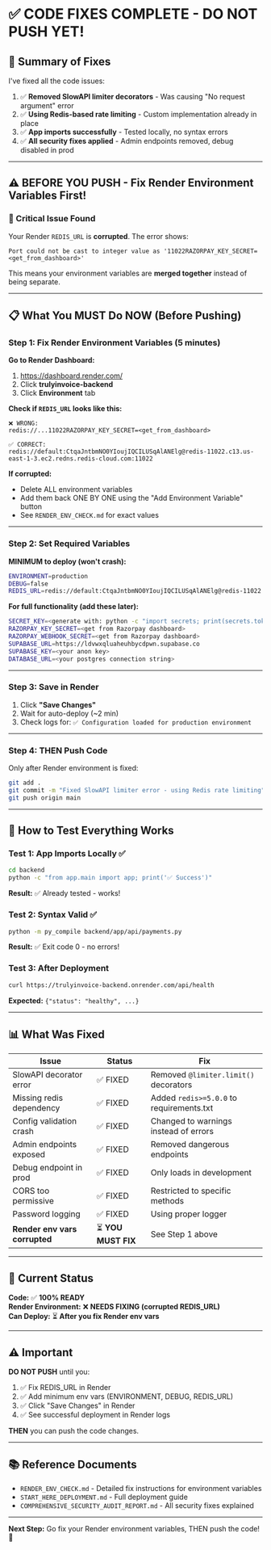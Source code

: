 # ✅ CODE FIXES COMPLETE - DO NOT PUSH YET!

## 🎯 Summary of Fixes

I've fixed all the code issues:

1. ✅ **Removed SlowAPI limiter decorators** - Was causing "No request argument" error
2. ✅ **Using Redis-based rate limiting** - Custom implementation already in place
3. ✅ **App imports successfully** - Tested locally, no syntax errors
4. ✅ **All security fixes applied** - Admin endpoints removed, debug disabled in prod

---

## ⚠️ BEFORE YOU PUSH - Fix Render Environment Variables First!

### 🚨 Critical Issue Found

Your Render `REDIS_URL` is **corrupted**. The error shows:

```
Port could not be cast to integer value as '11022RAZORPAY_KEY_SECRET=<get_from_dashboard>'
```

This means your environment variables are **merged together** instead of being separate.

---

## 📋 What You MUST Do NOW (Before Pushing)

### Step 1: Fix Render Environment Variables (5 minutes)

**Go to Render Dashboard:**
1. https://dashboard.render.com/
2. Click **trulyinvoice-backend**
3. Click **Environment** tab

**Check if `REDIS_URL` looks like this:**
```
❌ WRONG:
redis://...11022RAZORPAY_KEY_SECRET=<get_from_dashboard>

✅ CORRECT:
redis://default:CtqaJntbmNO0YIoujIQCILUSqAlANElg@redis-11022.c13.us-east-1-3.ec2.redns.redis-cloud.com:11022
```

**If corrupted:**
- Delete ALL environment variables
- Add them back ONE BY ONE using the "Add Environment Variable" button
- See `RENDER_ENV_CHECK.md` for exact values

---

### Step 2: Set Required Variables

**MINIMUM to deploy (won't crash):**
```bash
ENVIRONMENT=production
DEBUG=false
REDIS_URL=redis://default:CtqaJntbmNO0YIoujIQCILUSqAlANElg@redis-11022.c13.us-east-1-3.ec2.redns.redis-cloud.com:11022
```

**For full functionality (add these later):**
```bash
SECRET_KEY=<generate with: python -c "import secrets; print(secrets.token_urlsafe(32))">
RAZORPAY_KEY_SECRET=<get from Razorpay dashboard>
RAZORPAY_WEBHOOK_SECRET=<get from Razorpay dashboard>
SUPABASE_URL=https://ldvwxqluaheuhbycdpwn.supabase.co
SUPABASE_KEY=<your anon key>
DATABASE_URL=<your postgres connection string>
```

---

### Step 3: Save in Render

1. Click **"Save Changes"**
2. Wait for auto-deploy (~2 min)
3. Check logs for: `✅ Configuration loaded for production environment`

---

### Step 4: THEN Push Code

Only after Render environment is fixed:

```bash
git add .
git commit -m "Fixed SlowAPI limiter error - using Redis rate limiting"
git push origin main
```

---

## 🧪 How to Test Everything Works

### Test 1: App Imports Locally ✅
```bash
cd backend
python -c "from app.main import app; print('✅ Success')"
```
**Result:** ✅ Already tested - works!

### Test 2: Syntax Valid ✅
```bash
python -m py_compile backend/app/api/payments.py
```
**Result:** ✅ Exit code 0 - no errors!

### Test 3: After Deployment
```bash
curl https://trulyinvoice-backend.onrender.com/api/health
```
**Expected:** `{"status": "healthy", ...}`

---

## 📊 What Was Fixed

| Issue | Status | Fix |
|-------|--------|-----|
| SlowAPI decorator error | ✅ FIXED | Removed `@limiter.limit()` decorators |
| Missing redis dependency | ✅ FIXED | Added `redis>=5.0.0` to requirements.txt |
| Config validation crash | ✅ FIXED | Changed to warnings instead of errors |
| Admin endpoints exposed | ✅ FIXED | Removed dangerous endpoints |
| Debug endpoint in prod | ✅ FIXED | Only loads in development |
| CORS too permissive | ✅ FIXED | Restricted to specific methods |
| Password logging | ✅ FIXED | Using proper logger |
| **Render env vars corrupted** | ⏳ **YOU MUST FIX** | See Step 1 above |

---

## 🎯 Current Status

**Code:** ✅ **100% READY**  
**Render Environment:** ❌ **NEEDS FIXING (corrupted REDIS_URL)**  
**Can Deploy:** ⏳ **After you fix Render env vars**

---

## ⚠️ Important

**DO NOT PUSH** until you:
1. ✅ Fix REDIS_URL in Render
2. ✅ Add minimum env vars (ENVIRONMENT, DEBUG, REDIS_URL)
3. ✅ Click "Save Changes" in Render
4. ✅ See successful deployment in Render logs

**THEN** you can push the code changes.

---

## 📚 Reference Documents

- `RENDER_ENV_CHECK.md` - Detailed fix instructions for environment variables
- `START_HERE_DEPLOYMENT.md` - Full deployment guide
- `COMPREHENSIVE_SECURITY_AUDIT_REPORT.md` - All security fixes explained

---

**Next Step:** Go fix your Render environment variables, THEN push the code! 🚀
